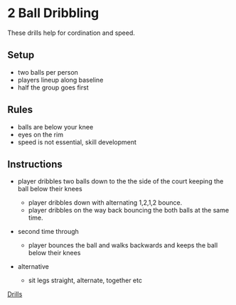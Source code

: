 # 2 Ball Dribbling
These drills help for cordination and speed.

## Setup
- two balls per person
- players lineup along baseline
- half the group goes first

## Rules
- balls are below your knee
- eyes on the rim
- speed is not essential, skill development

## Instructions 
- player dribbles two balls down to the the side of the court keeping the ball below their knees
  - player dribbles down with alternating 1,2,1,2 bounce.
  - player dribbles on the way back bouncing the both balls at the same time.

- second time through
  - player bounces the ball and walks backwards and keeps the ball below their knees


- alternative
  - sit legs straight, alternate, together etc

[Drills](drills.md)